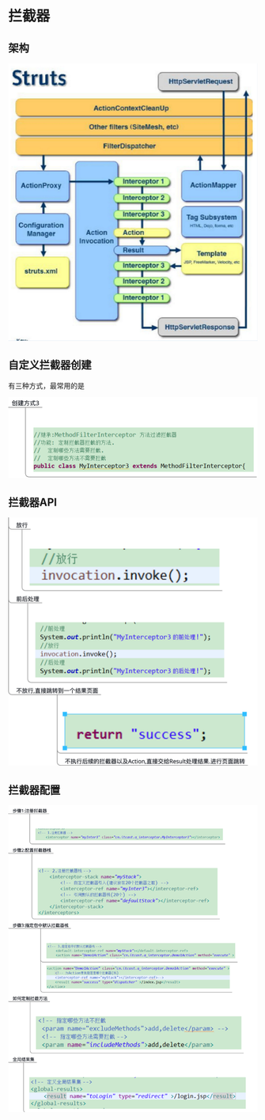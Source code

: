 # 拦截器

## 架构

![](../../.gitbook/assets/image%20%2894%29.png)

## 自定义拦截器创建

有三种方式，最常用的是

![](../../.gitbook/assets/image%20%28116%29.png)

## 拦截器API

![](../../.gitbook/assets/image%20%2883%29.png)

## 拦截器配置

![](../../.gitbook/assets/image%20%2871%29.png)

